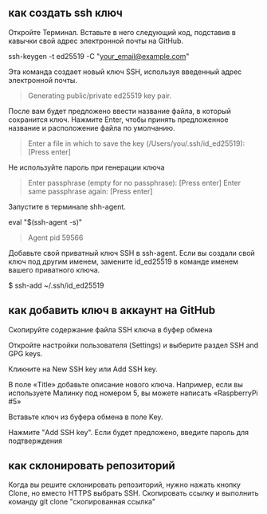 как создать ssh ключ
--------------------
Откройте Терминал. Вставьте в него следующий код, подставив в кавычки свой адрес электронной почты на GitHub.

ssh-keygen -t ed25519 -C "your_email@example.com"

Эта команда создает новый ключ SSH, используя введенный адрес электронной почты.

> Generating public/private ed25519 key pair.

После вам будет предложено ввести название файла, в который сохранится ключ. Нажмите Enter, чтобы принять предложенное название и
расположение файла по умолчанию.

> Enter a file in which to save the key (/Users/you/.ssh/id_ed25519): [Press enter]

Не используйте пароль при генерации ключа
> Enter passphrase (empty for no passphrase): [Press enter]
> Enter same passphrase again: [Press enter]

Запустите в терминале shh-agent.

eval "$(ssh-agent -s)"
> Agent pid 59566

Добавьте свой приватный ключ SSH в ssh-agent. Если вы создали свой ключ под другим именем, замените id_ed25519 в команде именем вашего
приватного ключа.

$ ssh-add ~/.ssh/id_ed25519

как добавить ключ в аккаунт на GitHub
-------------------------------------
Скопируйте содержание файла SSH ключа в буфер обмена

Откройте настройки пользователя (Settings) и выберите раздел SSH and GPG keys.

Кликните на New SSH key или Add SSH key.

В поле «Title» добавьте описание нового ключа. Например, если вы используете Малинку под номером 5, вы можете написать
«RaspberryPi #5»

Вставьте ключ из буфера обмена в поле Key.

Нажмите "Add SSH key". Если будет предложено, введите пароль для подтверждения

как склонировать репозиторий
----------------------------
Когда вы решите склонировать репозиторий, нужно нажать кнопку Clone, но вместо HTTPS выбрать SSH. Скопировать ссылку и выполнить
команду git clone "скопированная ссылка"